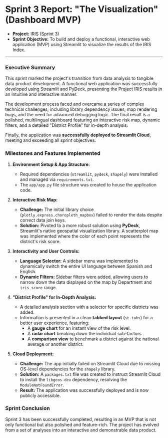 # Sprint 3 Report: "The Visualization" (Dashboard MVP)

*   **Project:** IRIS (Sprint 3)
*   **Sprint Objective:** To build and deploy a functional, interactive web application (MVP) using Streamlit to visualize the results of the IRIS Index.

---

### Executive Summary

This sprint marked the project's transition from data analysis to tangible data product development. A functional web application was successfully developed using Streamlit and PyDeck, presenting the Project IRIS results in an intuitive and interactive manner.

The development process faced and overcame a series of complex technical challenges, including library dependency issues, map rendering bugs, and the need for advanced debugging logic. The final result is a polished, multilingual dashboard featuring an interactive risk map, dynamic filters, and a detailed "District Profile" for in-depth analysis.

Finally, the application was **successfully deployed to Streamlit Cloud**, meeting and exceeding all sprint objectives.

### Milestones and Features Implemented

1.  **Environment Setup & App Structure:**
    *   Required dependencies (`streamlit`, `pydeck`, `shapely`) were installed and managed via `requirements.txt`.
    *   The `app/app.py` file structure was created to house the application code.

2.  **Interactive Risk Map:**
    *   **Challenge:** The initial library choice (`plotly.express.choropleth_mapbox`) failed to render the data despite correct data join keys.
    *   **Solution:** Pivoted to a more robust solution using **PyDeck**, Streamlit's native geospatial visualization library. A scatterplot map was implemented where the color of each point represents the district's risk score.

3.  **Interactivity and User Controls:**
    *   **Language Selector:** A sidebar menu was implemented to dynamically switch the entire UI language between Spanish and English.
    *   **Dynamic Filters:** Sidebar filters were added, allowing users to narrow down the data displayed on the map by Department and `iris_score` range.

4.  **"District Profile" for In-Depth Analysis:**
    *   A detailed analysis section with a selector for specific districts was added.
    *   Information is presented in a clean **tabbed layout** (`st.tabs`) for a better user experience, featuring:
        *   A **gauge chart** for an instant view of the risk level.
        *   A **radar chart** breaking down the individual sub-factors.
        *   A **comparison view** to benchmark a district against the national average or another district.

5.  **Cloud Deployment:**
    *   **Challenge:** The app initially failed on Streamlit Cloud due to missing OS-level dependencies for the `shapely` library.
    *   **Solution:** A `packages.txt` file was created to instruct Streamlit Cloud to install the `libgeos-dev` dependency, resolving the `ModuleNotFoundError`.
    *   **Result:** The application was successfully deployed and is now publicly accessible.

### Sprint Conclusion

Sprint 3 has been successfully completed, resulting in an MVP that is not only functional but also polished and feature-rich. The project has evolved from a set of analyses into an interactive and demonstrable data product.